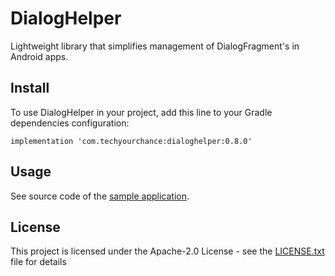 # DialogHelper

Lightweight library that simplifies management of DialogFragment's in Android apps.

## Install

To use DialogHelper in your project, add this line to your Gradle dependencies configuration:

```
implementation 'com.techyourchance:dialoghelper:0.8.0'
```

## Usage
See source code of the [sample application](https://github.com/techyourchance/dialog-helper/tree/master/sample/src/main/java/com/techyourchance/dialoghelpersample).

## License

This project is licensed under the Apache-2.0 License - see the [LICENSE.txt](LICENSE.txt) file for details


